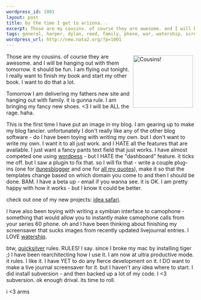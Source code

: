 ```yaml
--- 
wordpress_id: 1001
layout: post
title: by the time I get to arizona...
excerpt: Those are my cousins. of course they are awesome. and I will be hanging out with them tomorrow. it should be fun. I am flying out tonight....
tags: general, harper, dylan, reed, family, phone, war, watership, screensaver, development, itunes, blogger, itunesblogger, wordpress, symbian
wordpress_url: http://new.nata2.org/?p=1001
---
```

<p><a href="http://dylanreed.org/media/album03/harperwkids" target="_self"><img title="Cousins!" height="140" alt="Cousins!" hspace="5" src="http://dylanreed.org/media/albums/album03/harperwkids.jpg" width="160" align="right" vspace="5" border="0" /></a></p><p>Those are my cousins. of course they are awesome. and I will be hanging out with them tomorrow. it should be fun. I am flying out tonight. I really want to finish my book and start my other book. I want to do that a lot. </p><p>Tomorrow I am delivering my fathers new site and hanging out with family. it is gunna rule. I am bringing my fancy new shoes. &lt;3 I will be ALL the rage. haha. </p><p>This is the first time I have put an image in my blog. I am gearing up to make my blog fancier. unfortunately I don't really like any of the other blog software - do I have been toying with writing my own. but I don't want to write my own. I want it to all just work. and I HATE all the features that are available. I just want a fancy pants text field that just works. I have almost competed one using <a href="http://www.wordpress.org/" target="_self">wordpess</a> - but I HATE the &quot;dashboard&quot; feature. it ticks me off. but I saw a plugin to fix that. so I will fix that - write a couple plug-ins (one for <a href="http://www.itunesblogger.com/" target="_self">itunesblogger</a> and one for <a href="http://www.harperreed.org/stuff/quotations/" target="_self">all my quotes</a>), make it so that the templates change based on which domain you come to and then I should be done.&nbsp;BAM. I have a beta up - email if you wanna see. it is OK. I am pretty happy with how it works - but I know it could be better. </p><p>check out one of my new projects: <a href="http://www.ideasafari.com/" target="_self">idea safari</a>.</p><p>I have also been toying with writing a symbian interface to camophone - something that would allow you to instantly make camophone calls from your series 60 phone. oh and I have been thinking about finishing my screensaver that sucks images from recently updated livejournal entries. I LOVE <a href="http://www.watership.org/" target="_self">watership</a>.</p><p>btw, <a href="http://quicksilver.blacktree.com/" target="_self">quicksilver</a> rules. RULES! I say. since I broke my mac by installing tiger ;) I have been rearchitecting how I use it. I am now at ultra productive mode. it rules. I like it. I have YET to do any fierce development on it. I DO want to make a live journal screensaver for it. but I haven't any idea where to start. I did install subversion - and then backed up a lot of my code. I &lt;3 subversion. ok enough drival. its time to roll.</p><p>i &lt;3 arms</p>
